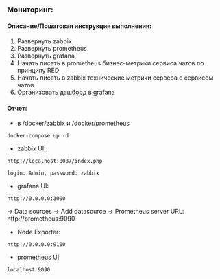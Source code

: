 ### Мониторинг:

#### Описание/Пошаговая инструкция выполнения:

1. Развернуть zabbix
2. Развернуть prometheus 
3. Развернуть grafana 
4. Начать писать в prometheus бизнес-метрики сервиса чатов по принципу RED 
5. Начать писать в zabbix технические метрики сервера с сервисом чатов
6. Организовать дашборд в grafana

#### Отчет:

- в /docker/zabbix и /docker/prometheus
```
docker-compose up -d
```
- zabbix UI:
```
http://localhost:8087/index.php
```
`login: Admin, password: zabbix`
- grafana UI:
```
http://0.0.0.0:3000
```
-> Data sources -> Add datasource -> Prometheus server URL: http://prometheus:9090
- Node Exporter:
```
http://0.0.0.0:9100
```
- prometheus UI:
```
localhost:9090
```